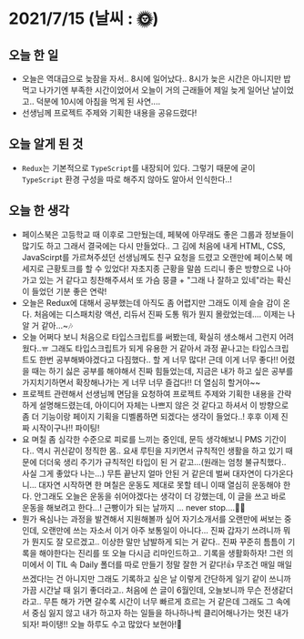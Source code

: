 # 2021/7/15 (날씨 : 🌞)

## 오늘 한 일
- 오늘은 역대급으로 늦잠을 자서.. 8시에 일어났다.. 8시가 늦은 시간은 아니지만 밥 먹고 나가기엔 부족한 시간이었어서 오늘이 거의 근래들어 제일 늦게 일어난 날이었고.. 덕분에 10시에 아침을 먹게 된 사연....
- 선생님께 프로젝트 주제와 기획한 내용을 공유드렸다!

## 오늘 알게 된 것
- `Redux`는 기본적으로 `TypeScript`를 내장되어 있다. 그렇기 때문에 굳이 `TypeScript` 환경 구성을 따로 해주지 않아도 알아서 인식한다..!

## 오늘 한 생각
- 페이스북은 고등학교 때 이후로 그만뒀는데, 페북에 아무래도 좋은 그룹과 정보들이 많기도 하고 그래서 결국에는 다시 만들었다.. 그 김에 처음에 내게 HTML, CSS, JavaScirpt를 가르쳐주셨던 선생님께도 친구 요청을 드렸고 오랜만에 페이스북 메세지로 근황토크를 할 수 있었다! 자초지종 근황을 말씀 드리니 좋은 방향으로 나아가고 있는 거 같다고 칭찬해주셔서 또 가슴 뭉클 + "그래 나 잘하고 있네"라는 확신이 들었던 기분 좋은 연락!
- 오늘은 Redux에 대해서 공부했는데 아직도 좀 어렵지만 그래도 이제 슬슬 감이 온다. 처음에는 디스패치랑 액션, 리듀서 진짜 도통 뭐가 뭔지 몰랐었는데.... 이제는 나 알 거 같아...~🎶
- 오늘 어쩌다 보니 처음으로 타입스크립트를 써봤는데, 확실히 생소해서 그런지 어려웠다..ㅠ 그래도 타입스크립트가 되게 유용한 거 같아서 과정 끝나고는 타입스크립트도 한번 공부해봐야겠다고 다짐했다.. 할 게 너무 많다! 근데 이게 너무 좋다!! 어렸을 때는 하기 싫은 공부를 해야해서 진짜 힘들었는데, 지금은 내가 하고 싶은 공부를 가지치기하면서 확장해나가는 게 너무 너무 즐겁다!! 더 열심히 할거야~~
- 프로젝트 관련해서 선생님께 면담을 요청하여 프로젝트 주제와 기획한 내용을 간략하게 설명해드렸는데, 아이디어 자체는 나쁘지 않은 것 같다고 하셔서 이 방향으로 좀 더 기능이랑 페이지 기획을 디벨롭하면 되겠다는 생각이 들었다..! 후후 이제 진짜 시작이구나!! 파이팅!
- 요 며칠 좀 심각한 수준으로 피로를 느끼는 중인데, 문득 생각해보니 PMS 기간이다.. 역시 귀신같이 정직한 몸.. 요새 루틴을 지키면서 규칙적인 생활을 하고 있기 때문에 더더욱 생리 주기가 규칙적인 타입이 된 거 같고...(원래는 엄청 불규칙했다.. 사실 그게 좋았다 나는...) 무튼 끝난지 얼마 안된 거 같은데 벌써 대자연이 다가온다니... 대자연 시작하면 한 며칠은 운동도 제대로 못할 테니 이때 열심히 운동해야 한다. 안그래도 오늘은 운동을 쉬어야겠다는 생각이 더 강했는데, 이 글을 쓰고 바로 운동을 해보려고 한다...! 근빵이가 되는 날까지 ... never stop....🚴‍♂️
- 뭔가 욕심나는 과정을 발견해서 지원해볼까 싶어 자기소개서를 오랜만에 써보는 중인데, 오랜만에 쓰는 자소서 이거 아주 보통일이 아니다... 진짜 갑자기 쓰려니까 뭐가 뭔지도 잘 모르겠고.. 이상한 말만 남발하게 되는 거 같다.. 진짜 꾸준히 틈틈이 기록을 해야한다는 진리를 또 오늘 다시금 리마인드하고.. 기록을 생활화하자! 그런 의미에서 이 TIL 속 Daily 폴더를 따로 만들기 정말 잘한 거 같다!👍 무조건 매일 매일 쓰겠다!는 건 아니지만 그래도 기록하고 싶은 날 이렇게 간단하게 일기 같이 쓰니까 가끔 시간날 때 읽기 좋더라고.. 처음에 쓴 글이 6월인데, 오늘보니까 무슨 전생같더라고.. 무튼 해가 가면 갈수록 시간이 너무 빠르게 흐르는 거 같은데 그래도 그 속에서 중심 잃지 않고 내가 하고자 하는 일들을 하나하나씩 클리어해나가는 멋진 내가 되자! 파이탱!! 오늘 하루도 수고 많았다 보현아!💪
